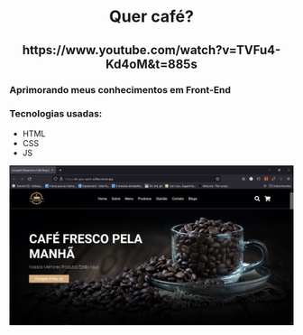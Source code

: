 <h1 align="center">Quer café?</h1>

<h2 align="center">https://www.youtube.com/watch?v=TVFu4-Kd4oM&t=885s</h2>

<h3>Aprimorando meus conhecimentos em Front-End</h3>

<h3>Tecnologias usadas:</h3>

- HTML
- CSS
- JS


![readme](images/readme.png)